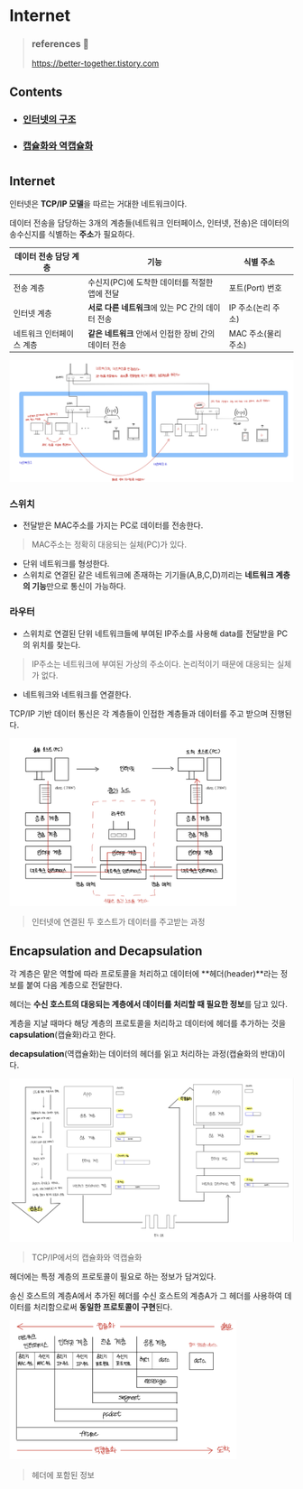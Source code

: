 # Internet

> ### references 🔗   
> https://better-together.tistory.com

## Contents		
* ### [인터넷의 구조](https://github.com/mingeun2154/CS/tree/main/Network/Internet#internet-1)
* ### [캡슐화와 역캡슐화](https://github.com/mingeun2154/CS/tree/main/Network/Internet#데이터-전송-과정)      

#    

## Internet
인터넷은 **TCP/IP 모델**을 따르는 거대한 네트워크이다.

데이터 전송을 담당하는 3개의 계층들(네트워크 인터페이스, 인터넷, 전송)은 데이터의 송수신지를 식별하는 **주소**가 필요하다.

|데이터 전송 담당 계층|기능                                             |식별 주소          |
|---------------------|-------------------------------------------------|-------------------|
|전송 계층                |수신지(PC)에 도착한 데이터를 적절한 앱에 전달    |포트(Port) 번호    |
|인터넷 계층              |**서로 다른 네트워크**에 있는 PC 간의 데이터 전송    |IP 주소(논리 주소) |
|네트워크 인터페이스 계층|**같은 네트워크** 안에서 인접한 장비 간의 데이터 전송|MAC 주소(물리 주소)|

<img src="./img/internet.jpeg" alt="인터넷">

### 스위치 
- 전달받은 MAC주소를 가지는 PC로 데이터를 전송한다.
> MAC주소는 정확히 대응되는 실체(PC)가 있다.
- 단위 네트워크를 형성한다.
- 스위치로 연결된 같은 네트워크에 존재하는 기기들(A,B,C,D)끼리는 **네트워크 계층의 기능**만으로 통신이 가능하다.

### 라우터 
- 스위치로 연결된 단위 네트워크들에 부여된 IP주소를 사용해 data를 전달받을 PC의 위치를 찾는다.     
> IP주소는 네트워크에 부여된 가상의 주소이다. 논리적이기 때문에 대응되는 실체가 없다.    
- 네트워크와 네트워크를 연결한다.

TCP/IP 기반 데이터 통신은 각 계층들이 인접한 계층들과 데이터를 주고 받으며 진행된다.

<img src="./img/internet-process.jpeg" width="80%" alt="인터넷에서의 데이터 전달 과정">

> 인터넷에 연결된 두 호스트가 데이터를 주고받는 과정

## Encapsulation and Decapsulation
각 계층은 맡은 역할에 따라 프로토콜을 처리하고 데이터에 **헤더(header)**라는 정보를 붙여 다음 계층으로 전달한다.

헤더는 **수신 호스트의 대응되는 계층에서 데이터를 처리할 때 필요한 정보**를 담고 있다.

계층을 지날 때마다 해당 계층의 프로토콜을 처리하고 데이터에 헤더를 추가하는 것을 **capsulation**(캡슐화)라고 한다.

**decapsulation**(역캡슐화)는 데이터의 헤더를 읽고 처리하는 과정(캡슐화의 반대)이다.

<img src="./img/encapsulation.jpeg" alt="캡슐화">

> TCP/IP에서의 캡슐화와 역캡슐화

헤더에는 특정 계층의 프로토콜이 필요로 하는 정보가 담겨있다.

송신 호스트의 계층A에서 추가된 헤더를 수신 호스트의 계층A가 그 헤더를 사용하여 데이터를 처리함으로써 **동일한 프로토콜이 구현**된다.

<img src="./img/header.jpeg" width="80%" alt="헤더에 포함된 정보">

> 헤더에 포함된 정보
